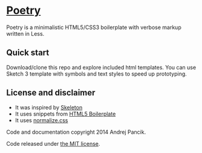 # [Poetry](http://apancik.github.io/poetry/)

Poetry is a minimalistic HTML5/CSS3 boilerplate with verbose markup written in Less. 

## Quick start

Download/clone this repo and explore included html templates. You can use Sketch 3 template with symbols and text styles to speed up prototyping.

## License and disclaimer

* It was inspired by [Skeleton](getskeleton.com)
* It uses snippets from [HTML5 Boilerplate](html5boilerplate.com)
* It uses [normalize.css](necolas.github.io/normalize.css/)

Code and documentation copyright 2014 Andrej Pancik.

Code released under [the MIT license](LICENSE.md).
